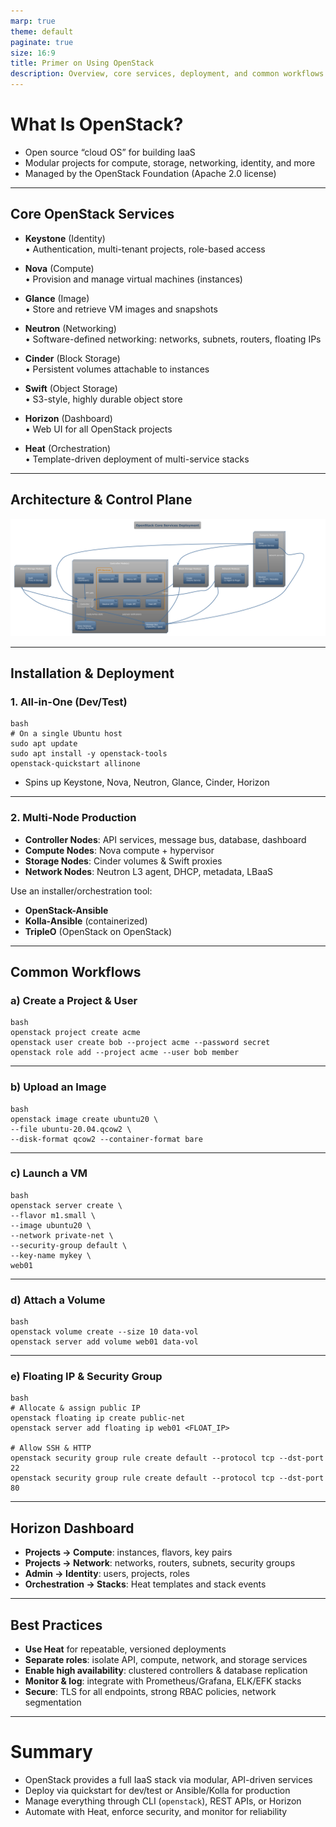 ```yaml
---
marp: true
theme: default
paginate: true
size: 16:9
title: Primer on Using OpenStack
description: Overview, core services, deployment, and common workflows
---
```


# What Is OpenStack?

- Open source “cloud OS” for building IaaS  
- Modular projects for compute, storage, networking, identity, and more  
- Managed by the OpenStack Foundation (Apache 2.0 license)  

---

## Core OpenStack Services

- **Keystone** (Identity)  
  • Authentication, multi-tenant projects, role-based access  

- **Nova** (Compute)  
  • Provision and manage virtual machines (instances)  

- **Glance** (Image)  
  • Store and retrieve VM images and snapshots  

- **Neutron** (Networking)  
  • Software-defined networking: networks, subnets, routers, floating IPs  

- **Cinder** (Block Storage)  
  • Persistent volumes attachable to instances  

- **Swift** (Object Storage)  
  • S3-style, highly durable object store  

- **Horizon** (Dashboard)  
  • Web UI for all OpenStack projects  

- **Heat** (Orchestration)  
  • Template-driven deployment of multi-service stacks  

---

## Architecture & Control Plane

![openstack-OpenStack_Core_Services_Deployment.png](openstack-OpenStack_Core_Services_Deployment.png)

---

## Installation & Deployment

### 1. All-in-One (Dev/Test)
```
bash
# On a single Ubuntu host
sudo apt update
sudo apt install -y openstack-tools
openstack-quickstart allinone
```
- Spins up Keystone, Nova, Neutron, Glance, Cinder, Horizon  

---

### 2. Multi-Node Production

- **Controller Nodes**: API services, message bus, database, dashboard  
- **Compute Nodes**: Nova compute + hypervisor  
- **Storage Nodes**: Cinder volumes & Swift proxies  
- **Network Nodes**: Neutron L3 agent, DHCP, metadata, LBaaS  

Use an installer/orchestration tool:  
- **OpenStack-Ansible**  
- **Kolla-Ansible** (containerized)  
- **TripleO** (OpenStack on OpenStack)  

---

## Common Workflows

### a) Create a Project & User
```
bash
openstack project create acme
openstack user create bob --project acme --password secret
openstack role add --project acme --user bob member
```
---

### b) Upload an Image
```
bash
openstack image create ubuntu20 \
--file ubuntu-20.04.qcow2 \
--disk-format qcow2 --container-format bare
```
---

### c) Launch a VM
```
bash
openstack server create \
--flavor m1.small \
--image ubuntu20 \
--network private-net \
--security-group default \
--key-name mykey \
web01
```
---

### d) Attach a Volume
```
bash
openstack volume create --size 10 data-vol
openstack server add volume web01 data-vol
```
---

### e) Floating IP & Security Group
```
bash
# Allocate & assign public IP
openstack floating ip create public-net
openstack server add floating ip web01 <FLOAT_IP>

# Allow SSH & HTTP
openstack security group rule create default --protocol tcp --dst-port 22
openstack security group rule create default --protocol tcp --dst-port 80
```
---

## Horizon Dashboard

- **Projects → Compute**: instances, flavors, key pairs  
- **Projects → Network**: networks, routers, subnets, security groups  
- **Admin → Identity**: users, projects, roles  
- **Orchestration → Stacks**: Heat templates and stack events  

---

## Best Practices

- **Use Heat** for repeatable, versioned deployments  
- **Separate roles**: isolate API, compute, network, and storage services  
- **Enable high availability**: clustered controllers & database replication  
- **Monitor & log**: integrate with Prometheus/Grafana, ELK/EFK stacks  
- **Secure**: TLS for all endpoints, strong RBAC policies, network segmentation  

---

# Summary

- OpenStack provides a full IaaS stack via modular, API-driven services  
- Deploy via quickstart for dev/test or Ansible/Kolla for production  
- Manage everything through CLI (`openstack`), REST APIs, or Horizon  
- Automate with Heat, enforce security, and monitor for reliability
```
